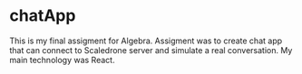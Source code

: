 # chatApp
This is my final assigment for Algebra.
Assigment was to create chat app that can connect to Scaledrone server and simulate a real conversation.
My main technology was React.
